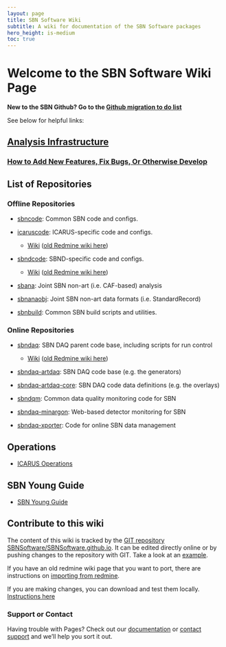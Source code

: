 ```yaml
---
layout: page
title: SBN Software Wiki
subtitle: A wiki for documentation of the SBN Software packages
hero_height: is-medium
toc: true
---
```



# Welcome to the SBN Software Wiki Page

**New to the SBN Github? Go to the [Github migration to do list](AnalysisInfrastructure/github-migration-to-do-list.md)**

See below for helpful links:

## [Analysis Infrastructure](AnalysisInfrastructure/index) ##
### [How to Add New Features, Fix Bugs, Or Otherwise Develop](AnalysisInfrastructure/how-to-develop) ###

## List of Repositories ##

### Offline Repositories ###
* [sbncode](https://github.com/SBNSoftware/sbncode): Common SBN code and configs.
* [icaruscode](https://github.com/SBNSoftware/icaruscode): ICARUS-specific code and configs.
  * [Wiki](icaruscode_wiki/Wiki) ([old Redmine wiki here](https://cdcvs.fnal.gov/redmine/projects/icaruscode/wiki))
* [sbndcode](https://github.com/SBNSoftware/sbndcode): SBND-specific code and configs.
  * [Wiki](sbndcode_wiki/Wiki) ([old Redmine wiki here](https://cdcvs.fnal.gov/redmine/projects/sbndcode/wiki))
* [sbana](https://github.com/SBNSoftware/sbnana): Joint SBN non-art (i.e. CAF-based) analysis
* [sbnanaobj](https://github.com/SBNSoftware/sbnana): Joint SBN non-art data formats (i.e. StandardRecord)

* [sbnbuild](https://github.com/SBNSoftware/sbnbuild): Common SBN build scripts and utilities.

### Online Repositories ###
* [sbndaq](https://github.com/SBNSoftware/sbndaq): SBN DAQ parent code base, including scripts for run control
  * [Wiki](sbn_online_wiki/sbndaq_Wiki) ([old Redmine wiki here](https://cdcvs.fnal.gov/redmine/projects/sbndaq/wiki))
* [sbndaq-artdaq](https://github.com/SBNSoftware/sbndaq-artdaq): SBN DAQ code base (e.g. the generators)
* [sbndaq-artdaq-core](https://github.com/SBNSoftware/sbndaq-artdaq-core): SBN DAQ code data definitions (e.g. the overlays)

* [sbndqm](https://github.com/SBNSoftware/sbndqm): Common data quality monitoring code for SBN
* [sbndaq-minargon](https://github.com/SBNSoftware/sbndaq-minargon): Web-based detector monitoring for SBN

* [sbndaq-xporter](https://github.com/SBNSoftware/sbndaq-xporter): Code for online SBN data management

## Operations ##
* [ICARUS Operations](Operations/SBN_FD/index)

## SBN Young Guide ##
* [SBN Young Guide](SBNYoung/SBNYoungIndex.md)

## Contribute to this wiki ##

The content of this wiki is tracked by the [GIT repository SBNSoftware/SBNSoftware.github.io](https://github.com/SBNSoftware/SBNSoftware.github.io).
It can be edited directly online or by pushing changes to the repository with GIT. Take a look at an [example](example).

If you have an old redmine wiki page that you want to port, there are instructions on [importing from redmine](importing_from_redmine).

If you are making changes, you can download and test them locally. [Instructions here](https://docs.github.com/en/pages/setting-up-a-github-pages-site-with-jekyll/testing-your-github-pages-site-locally-with-jekyll)

### Support or Contact

Having trouble with Pages? Check out our [documentation](https://help.github.com/categories/github-pages-basics/) or [contact support](https://github.com/contact) and we’ll help you sort it out.
